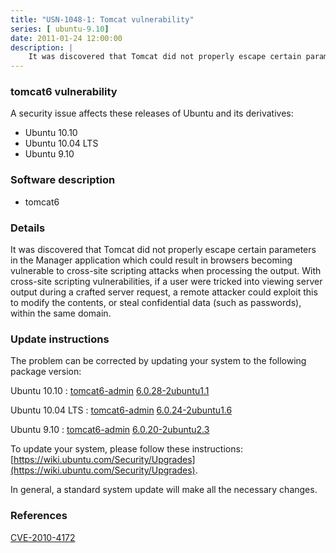 ```yaml
---
title: "USN-1048-1: Tomcat vulnerability"
series: [ ubuntu-9.10]
date: 2011-01-24 12:00:00
description: |
    It was discovered that Tomcat did not properly escape certain parameters in the Manager application which could result in browsers becoming vulnerable to cross-site scripting attacks when processing the output. With cross-site scripting vulnerabilities, if a user were tricked into viewing server output during a crafted server request, a remote attacker could exploit this to modify the contents, or steal confidential data (such as passwords), within the same domain. 
--- 
```

 
 


### tomcat6 vulnerability

A security issue affects these releases of Ubuntu and its derivatives:

* Ubuntu 10.10
* Ubuntu 10.04 LTS
* Ubuntu 9.10

### Software description

* tomcat6 

### Details

It was discovered that Tomcat did not properly escape certain parameters in the Manager application which could result in browsers becoming vulnerable to cross-site scripting attacks when processing the output. With cross-site scripting vulnerabilities, if a user were tricked into viewing server output during a crafted server request, a remote attacker could exploit this to modify the contents, or steal confidential data (such as passwords), within the same domain. 

### Update instructions

The problem can be corrected by updating your system to the following package version:

Ubuntu 10.10
 : [tomcat6-admin](https://launchpad.net/ubuntu/+source/tomcat6) <span> [6.0.28-2ubuntu1.1](https://launchpad.net/ubuntu/+source/tomcat6/6.0.28-2ubuntu1.1) </span> 

Ubuntu 10.04 LTS
 : [tomcat6-admin](https://launchpad.net/ubuntu/+source/tomcat6) <span> [6.0.24-2ubuntu1.6](https://launchpad.net/ubuntu/+source/tomcat6/6.0.24-2ubuntu1.6) </span> 

Ubuntu 9.10
 : [tomcat6-admin](https://launchpad.net/ubuntu/+source/tomcat6) <span> [6.0.20-2ubuntu2.3](https://launchpad.net/ubuntu/+source/tomcat6/6.0.20-2ubuntu2.3) </span> 

To update your system, please follow these instructions: [https://wiki.ubuntu.com/Security/Upgrades](https://wiki.ubuntu.com/Security/Upgrades).

In general, a standard system update will make all the necessary changes. 

### References

 
 [CVE-2010-4172](http://people.ubuntu.com/~ubuntu-security/cve/CVE-2010-4172)
 


